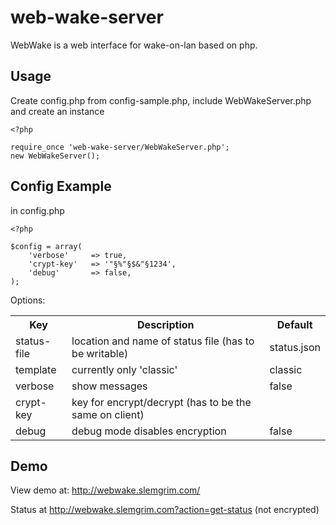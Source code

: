 web-wake-server
================================

WebWake is a web interface for wake-on-lan based on php.

Usage
-------------------------

Create config.php from config-sample.php, include WebWakeServer.php and create an instance

    <?php

    require_once 'web-wake-server/WebWakeServer.php';
    new WebWakeServer();

Config Example
-------------------------

in config.php

    <?php

    $config = array(
        'verbose'     => true,
        'crypt-key'   => '"§%"§$&"§1234',
        'debug'       => false,
    );

Options:

<table>
  <tr>
    <th>Key</th><th>Description</th><th>Default</th>
  </tr>
  <tr>
    <td>status-file</td><td>location and name of status file (has to be writable)</td><td>status.json</td>
  </tr>
  <tr>
    <td>template</td><td>currently only 'classic'</td><td>classic</td>
  </tr>
  <tr>
    <td>verbose</td><td>show messages</td><td>false</td>
  </tr>
  <tr>
    <td>crypt-key</td><td>key for encrypt/decrypt (has to be the same on client)</td><td></td>
  </tr>
  <tr>
    <td>debug</td><td>debug mode disables encryption</td><td>false</td>
  </tr>


</table>

Demo
-------------------------
View demo at: http://webwake.slemgrim.com/

Status at http://webwake.slemgrim.com?action=get-status (not encrypted)
